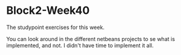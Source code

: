 # Block2-Week40
The studypoint exercises for this week. 

You can look around in the different netbeans projects to se what is implemented, and not. I didn't have time to implement it all.
